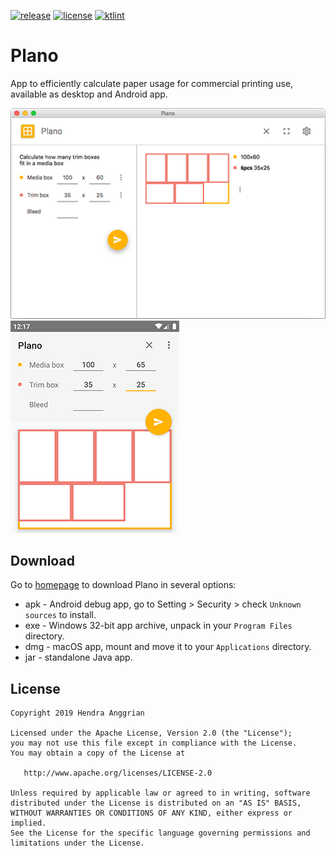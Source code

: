 [![release](https://img.shields.io/github/release/hendraanggrian/plano.svg)](https://github.com/hendraanggrian/plano/releases)
[![license](https://img.shields.io/badge/license-Apache--2.0-blue.svg)](http://www.apache.org/licenses/LICENSE-2.0)
[![ktlint](https://img.shields.io/badge/code%20style-%E2%9D%A4-FF4081.svg)](https://ktlint.github.io/)

Plano
=====
App to efficiently calculate paper usage for commercial printing use, available as desktop and Android app.

![JavaFX][ss_javafx]
![Android][ss_android]

Download
--------
Go to [homepage][homepage] to download Plano in several options:
 * apk - Android debug app, go to Setting > Security > check `Unknown sources` to install. 
 * exe - Windows 32-bit app archive, unpack in your `Program Files` directory.
 * dmg - macOS app, mount and move it to your `Applications` directory.
 * jar - standalone Java app.

License
-------
    Copyright 2019 Hendra Anggrian

    Licensed under the Apache License, Version 2.0 (the "License");
    you may not use this file except in compliance with the License.
    You may obtain a copy of the License at

       http://www.apache.org/licenses/LICENSE-2.0

    Unless required by applicable law or agreed to in writing, software
    distributed under the License is distributed on an "AS IS" BASIS,
    WITHOUT WARRANTIES OR CONDITIONS OF ANY KIND, either express or implied.
    See the License for the specific language governing permissions and
    limitations under the License.
    
[ss_javafx]: /art/ss_javafx.png
[ss_android]: /art/ss_android.png
[homepage]: https://hendraanggrian.com/plano
